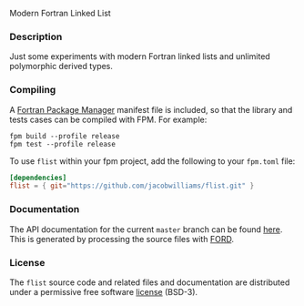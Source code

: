 Modern Fortran Linked List

### Description

Just some experiments with modern Fortran linked lists and unlimited polymorphic derived types.

### Compiling

A [Fortran Package Manager](https://github.com/fortran-lang/fpm) manifest file is included, so that the library and tests cases can be compiled with FPM. For example:

```
fpm build --profile release
fpm test --profile release
```

To use `flist` within your fpm project, add the following to your `fpm.toml` file:
```toml
[dependencies]
flist = { git="https://github.com/jacobwilliams/flist.git" }
```

### Documentation

The API documentation for the current ```master``` branch can be found [here](https://jacobwilliams.github.io/flist/).  This is generated by processing the source files with [FORD](https://github.com/Fortran-FOSS-Programmers/ford).

### License

The `flist` source code and related files and documentation are distributed under a permissive free software [license](https://github.com/jacobwilliams/flist/blob/master/LICENSE) (BSD-3).

